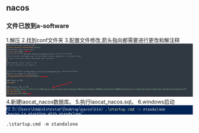 ## nacos 

### 文件已放到a-software

1.解压
2.找到conf文件夹
3.配置文件修改,箭头指向都需要进行更改和解注释
![img.png](img.png)
4.新建laocat_nacos数据库。
5.执行laocat_nacos.sql。
6.windows启动
![img_1.png](img_1.png)
```shell
.\startup.cmd -m standalone
```